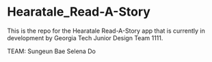 # Hearatale_Read-A-Story
This is the repo for the Hearatale Read-A-Story app that is currently in development by Georgia Tech Junior Design Team 1111.

TEAM:
Sungeun Bae
Selena Do
